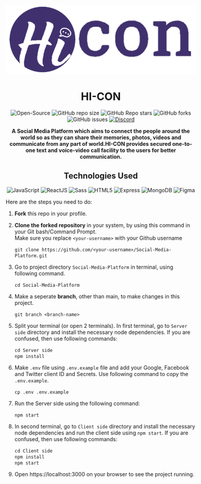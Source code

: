 <div align="center"> 
<img src="./logo.png" />

# HI-CON  
</div>

<div align="center">

   ![Open-Source](https://img.shields.io/badge/-OPEN--SOURCE-%236fff00?style=for-the-badge&logo=github)
   ![GitHub repo size](https://img.shields.io/github/repo-size/akshatnema/Social-Media-Platform?color=green&label=SIZE&logo=github&style=for-the-badge)
   ![GitHub Repo stars](https://img.shields.io/github/stars/akshatnema/Social-Media-Platform?color=%2381f200&logo=github&style=for-the-badge)
   ![GitHub forks](https://img.shields.io/github/forks/akshatnema/Social-Media-Platform?color=%2300c8ff&logo=github&style=for-the-badge)
   ![GitHub issues](https://img.shields.io/github/issues/akshatnema/Social-Media-Platform?color=%23f6ff00&logo=github&style=for-the-badge)
   [![Discord](https://img.shields.io/badge/-Discord-%2300d5ff?style=for-the-badge&logo=Discord&color=39c3ed&url=https://t.me/joinchat/YaYtDpKRN6A2Njg1)](https://discord.gg/gtQSQmyu)

</div>

<div align="center">

**A Social Media Platform which aims to connect the people around the world so as they can share their memories, photos, videos and communicate from any part of world.HI-CON provides secured one-to-one text and voice-video call facility to the users for better communication.**
<br>
</div>

<div align="center">

## Technologies Used

![JavaScript](https://img.shields.io/badge/-javascript-white?style=for-the-badge&logo=javascript&logoColor=white&logoWidth=20&color=F1DB4E) ![ReactJS](https://img.shields.io/badge/-React-orange?color=09D9FE&style=for-the-badge&logo=React&logoColor=white&logoWidth=20) ![Sass](https://img.shields.io/badge/-sass-white?style=for-the-badge&logo=sass&logoColor=white&logoWidth=20&color=CD679B) ![HTML5](https://img.shields.io/badge/-HTML5-white?color=ff6529&style=for-the-badge&logo=HTML5&logoColor=white&logoWidth=20) ![Express](https://img.shields.io/badge/-Express-orange?color=8BBF3F&style=for-the-badge&logo=Express&logoColor=white&logoWidth=20) ![MongoDB](https://img.shields.io/badge/-mongodb-white?style=for-the-badge&logo=mongodb&logoColor=white&logoWidth=20&color=40A03B) ![Figma](https://img.shields.io/badge/figma-%23F24E1E.svg?style=for-the-badge&logo=figma&logoColor=white)

</div>



Here are the steps you need to do:

1. **Fork** this repo in your profile.
2. **Clone the forked repository** in your system, by using this command in your Git bash/Command Prompt. <br />
   Make sure you replace `<your-username>` with your Github username

   ```
   git clone https://github.com/<your-username>/Social-Media-Platform.git
   ```
3. Go to project directory `Social-Media-Platform` in terminal, using following command.
   ```
   cd Social-Media-Platform
   ```
4. Make a seperate **branch**, other than main, to make changes in this project.
   ```
   git branch <branch-name>
   ```
5. Split your terminal (or open 2 terminals). In first terminal, go to `Server side` directory and install the necessary node dependencies. If you are confused, then use following commands:
   ```
   cd Server side
   npm install
   ```
6. Make `.env` file using `.env.example` file and add your Google, Facebook and Twitter client ID and Secrets. Use following command to copy the `.env.example`.
   ```
   cp .env .env.example
   ```
7. Run the Server side using the following command:
   ```
   npm start
   ```
7. In second terminal, go to `Client side` directory and install the necessary node dependencies and run the client side using `npm start`. If you are confused, then use following commands:
   ```
   cd Client side
   npm install
   npm start
   ```
8. Open https://localhost:3000 on your browser to see the project running.



